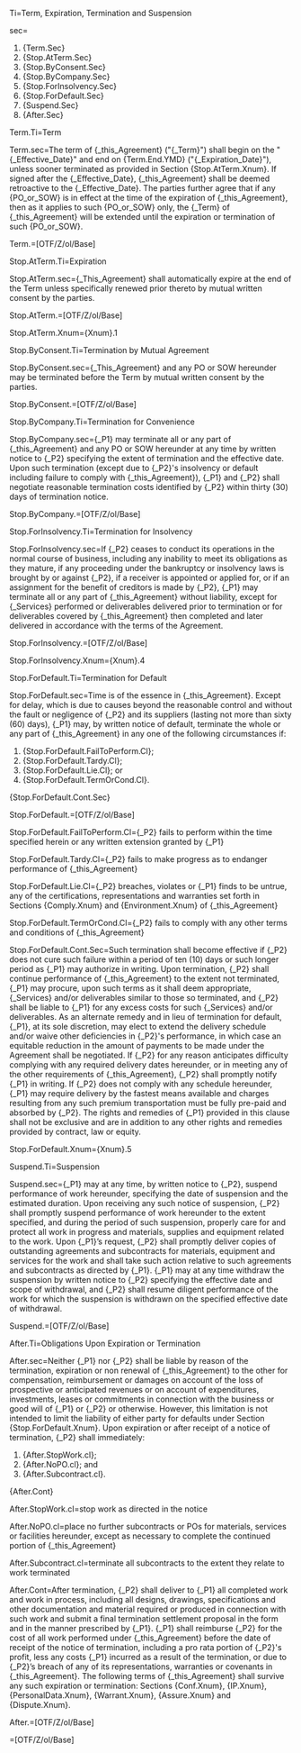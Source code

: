 Ti=Term, Expiration, Termination and Suspension

sec=<ol><li>{Term.Sec}<li>{Stop.AtTerm.Sec}<li>{Stop.ByConsent.Sec}<li>{Stop.ByCompany.Sec}<li>{Stop.ForInsolvency.Sec}<li>{Stop.ForDefault.Sec}<li>{Suspend.Sec}<li>{After.Sec}</ol>

Term.Ti=Term

Term.sec=The term of {_this_Agreement} ("{_Term}") shall begin on the "{_Effective_Date}" and end on {Term.End.YMD} ("{_Expiration_Date}"), unless sooner terminated as provided in Section {Stop.AtTerm.Xnum}. If signed after the {_Effective_Date}, {_this_Agreement} shall be deemed retroactive to the {_Effective_Date}. The parties further agree that if any {PO_or_SOW} is in effect at the time of the expiration of {_this_Agreement}, then as it applies to such {PO_or_SOW} only, the {_Term} of {_this_Agreement} will be extended until the expiration or termination of such {PO_or_SOW}.

Term.=[OTF/Z/ol/Base]

Stop.AtTerm.Ti=Expiration

Stop.AtTerm.sec={_This_Agreement} shall automatically expire at the end of the Term unless specifically renewed prior thereto by mutual written consent by the parties.

Stop.AtTerm.=[OTF/Z/ol/Base]

Stop.AtTerm.Xnum={Xnum}.1

Stop.ByConsent.Ti=Termination by Mutual Agreement

Stop.ByConsent.sec={_This_Agreement} and any PO or SOW hereunder may be terminated before the Term by mutual written consent by the parties.

Stop.ByConsent.=[OTF/Z/ol/Base]

Stop.ByCompany.Ti=Termination for Convenience

Stop.ByCompany.sec={_P1} may terminate all or any part of {_this_Agreement} and any PO or SOW hereunder at any time by written notice to {_P2} specifying the extent of termination and the effective date. Upon such termination (except due to {_P2}'s insolvency or default including failure to comply with {_this_Agreement}), {_P1} and {_P2} shall negotiate reasonable termination costs identified by {_P2} within thirty (30) days of termination notice.

Stop.ByCompany.=[OTF/Z/ol/Base]

Stop.ForInsolvency.Ti=Termination for Insolvency

Stop.ForInsolvency.sec=If {_P2} ceases to conduct its operations in the normal course of business, including any inability to meet its obligations as they mature, if any proceeding under the bankruptcy or insolvency laws is brought by or against {_P2}, if a receiver is appointed or applied for, or if an assignment for the benefit of creditors is made by {_P2}, {_P1} may terminate all or any part of {_this_Agreement} without liability, except for {_Services} performed or deliverables delivered prior to termination or for deliverables covered by {_this_Agreement} then completed and later delivered in accordance with the terms of the Agreement.

Stop.ForInsolvency.=[OTF/Z/ol/Base]

Stop.ForInsolvency.Xnum={Xnum}.4

Stop.ForDefault.Ti=Termination for Default

Stop.ForDefault.sec=Time is of the essence in {_this_Agreement}. Except for delay, which is due to causes beyond the reasonable control and without the fault or negligence of {_P2} and its suppliers (lasting not more than sixty (60) days), {_P1} may, by written notice of default, terminate the whole or any part of {_this_Agreement} in any one of the following circumstances if: <ol><li>{Stop.ForDefault.FailToPerform.Cl};</li><li>{Stop.ForDefault.Tardy.Cl};</li><li>{Stop.ForDefault.Lie.Cl}; or</li><li>{Stop.ForDefault.TermOrCond.Cl}.</li></ol> {Stop.ForDefault.Cont.Sec}

Stop.ForDefault.=[OTF/Z/ol/Base]

Stop.ForDefault.FailToPerform.Cl={_P2} fails to perform within the time specified herein or any written extension granted by {_P1}

Stop.ForDefault.Tardy.Cl={_P2} fails to make progress as to endanger performance of {_this_Agreement}

Stop.ForDefault.Lie.Cl={_P2} breaches, violates or {_P1} finds to be untrue, any of the certifications, representations and warranties set forth in Sections {Comply.Xnum} and {Environment.Xnum} of {_this_Agreement}

Stop.ForDefault.TermOrCond.Cl={_P2} fails to comply with any other terms and conditions of {_this_Agreement}

Stop.ForDefault.Cont.Sec=Such termination shall become effective if {_P2} does not cure such failure within a period of ten (10) days or such longer period as {_P1} may authorize in writing. Upon termination, {_P2} shall continue performance of {_this_Agreement} to the extent not terminated, {_P1} may procure, upon such terms as it shall deem appropriate, {_Services} and/or deliverables similar to those so terminated, and {_P2} shall be liable to {_P1} for any excess costs for such {_Services} and/or deliverables. As an alternate remedy and in lieu of termination for default, {_P1}, at its sole discretion, may elect to extend the delivery schedule and/or waive other deficiencies in {_P2}'s performance, in which case an equitable reduction in the amount of payments to be made under the Agreement shall be negotiated. If {_P2} for any reason anticipates difficulty complying with any required delivery dates hereunder, or in meeting any of the other requirements of {_this_Agreement}, {_P2} shall promptly notify {_P1} in writing. If {_P2} does not comply with any schedule hereunder, {_P1} may require delivery by the fastest means available and charges resulting from any such premium transportation must be fully pre-paid and absorbed by {_P2}. The rights and remedies of {_P1} provided in this clause shall not be exclusive and are in addition to any other rights and remedies provided by contract, law or equity.

Stop.ForDefault.Xnum={Xnum}.5

Suspend.Ti=Suspension

Suspend.sec={_P1} may at any time, by written notice to {_P2}, suspend performance of work hereunder, specifying the date of suspension and the estimated duration. Upon receiving any such notice of suspension, {_P2} shall promptly suspend performance of work hereunder to the extent specified, and during the period of such suspension, properly care for and protect all work in progress and materials, supplies and equipment related to the work. Upon {_P1}’s request, {_P2} shall promptly deliver copies of outstanding agreements and subcontracts for materials, equipment and services for the work and shall take such action relative to such agreements and subcontracts as directed by {_P1}. {_P1} may at any time withdraw the suspension by written notice to {_P2} specifying the effective date and scope of withdrawal, and {_P2} shall resume diligent performance of the work for which the suspension is withdrawn on the specified effective date of withdrawal.

Suspend.=[OTF/Z/ol/Base]

After.Ti=Obligations Upon Expiration or Termination

After.sec=Neither {_P1} nor {_P2} shall be liable by reason of the termination, expiration or non renewal of {_this_Agreement} to the other for compensation, reimbursement or damages on account of the loss of prospective or anticipated revenues or on account of expenditures, investments, leases or commitments in connection with the business or good will of {_P1} or {_P2} or otherwise. However, this limitation is not intended to limit the liability of either party for defaults under Section {Stop.ForDefault.Xnum}. Upon expiration or after receipt of a notice of termination, {_P2} shall immediately: <ol><li>{After.StopWork.cl};</li><li>{After.NoPO.cl}; and</li><li>{After.Subcontract.cl}.</li></ol>{After.Cont}

After.StopWork.cl=stop work as directed in the notice

After.NoPO.cl=place no further subcontracts or POs for materials, services or facilities hereunder, except as necessary to complete the continued portion of {_this_Agreement}

After.Subcontract.cl=terminate all subcontracts to the extent they relate to work terminated

After.Cont=After termination, {_P2} shall deliver to {_P1} all completed work and work in process, including all designs, drawings, specifications and other documentation and material required or produced in connection with such work and submit a final termination settlement proposal in the form and in the manner prescribed by {_P1}. {_P1} shall reimburse {_P2} for the cost of all work performed under {_this_Agreement} before the date of receipt of the notice of termination, including a pro rata portion of {_P2}'s profit, less any costs {_P1} incurred as a result of the termination, or due to {_P2}’s breach of any of its representations, warranties or covenants in {_this_Agreement}. The following terms of {_this_Agreement} shall survive any such expiration or termination: Sections {Conf.Xnum}, {IP.Xnum}, {PersonalData.Xnum}, {Warrant.Xnum}, {Assure.Xnum} and {Dispute.Xnum}.

After.=[OTF/Z/ol/Base]

=[OTF/Z/ol/Base]
